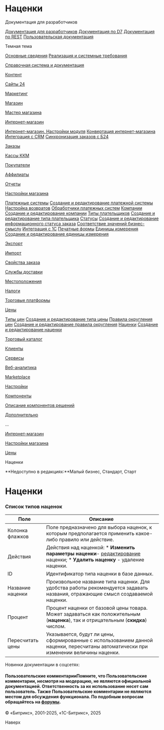 # Наценки

Документация для разработчиков

[Документация для разработчиков](https://dev.1c-bitrix.ru/api_help/)
[Документация по D7](https://dev.1c-bitrix.ru/api_d7/)
[Документация по REST](https://dev.1c-bitrix.ru/rest_help/)
[Пользовательская документация](https://dev.1c-bitrix.ru/user_help/)

Темная тема

[Основные сведения](/user_help/index.php)
[Реализация и системные требования](/user_help/reqintro.php)

[Справочная система и документация](/user_help/help/index.php)

[Контент](/user_help/content/index.php)

[Сайты 24](/user_help/sites24/index.php)

[Маркетинг](/user_help/marketing/index.php)

[Магазин](/user_help/store/index.php)

[Мастер магазина](/user_help/store/storeassist.php)

[Интернет-магазин](/user_help/store/sale/index.php)

[Интернет-магазин. Настройки модуля](/user_help/store/sale/settings_sale.php)
[Конвертация интернет-магазина](/user_help/store/sale/sale_converter.php)
[Интеграция с CRM](/user_help/store/sale/sale_crm.php)
[Синхронизация заказов с Б24](/user_help/store/sale/sale_order_crm.php)

[Заказы](/user_help/store/sale/orders/index.php)

[Кассы ККМ](/user_help/store/sale/cashbox/index.php)

[Покупатели](/user_help/store/sale/user_accounts/index.php)

[Аффилиаты](/user_help/store/sale/affiliates/index.php)

[Отчеты](/user_help/store/sale/statistic/index.php)

[Настройки магазина](/user_help/store/sale/settings/index.php)

[Платежные системы](/user_help/store/sale/settings/sale_pay_system.php)
[Создание и редактирование платежной системы](/user_help/store/sale/settings/sale_pay_system_edit.php)
[Настройка возвратов](/user_help/store/sale/settings/sale_ps_handler_refund.php)
[Обработчики платежных систем](/user_help/store/sale/settings/sale_pay_system_file.php)
[Компании](/user_help/store/sale/settings/sale_company.php)
[Создание и редактирование компании](/user_help/store/sale/settings/sale_company_edit.php)
[Типы плательщиков](/user_help/store/sale/settings/sale_person_type.php)
[Создание и редактирование типа плательщика](/user_help/store/sale/settings/sale_person_type_edit.php)
[Статусы](/user_help/store/sale/settings/sale_status.php)
[Создание и редактирование информационного статуса заказа](/user_help/store/sale/settings/sale_status_edit.php)
[Соответствие значений бизнес-смыслу](/user_help/store/sale/settings/sale_business_value.php)
[Интеграция с 1С](/user_help/store/sale/settings/1c_admin.php)
[Печатные формы](/user_help/store/sale/settings/print_form.php)
[Единицы измерения](/user_help/store/sale/settings/cat_measure_list.php)
[Создание и редактирование единицы измерения](/user_help/store/sale/settings/cat_measure_edit.php)

[Экспорт](/user_help/store/sale/settings/export/index.php)

[Импорт](/user_help/store/sale/settings/import/index.php)

[Свойства заказа](/user_help/store/sale/settings/order_props/index.php)

[Службы доставки](/user_help/store/sale/settings/delivery/index.php)

[Местоположения](/user_help/store/sale/settings/location2/index.php)

[Налоги](/user_help/store/sale/settings/tax/index.php)

[Торговые платформы](/user_help/store/sale/settings/trandingplatforms/index.php)

[Цены](/user_help/store/sale/settings/prices/index.php)

[Типы цен](/user_help/store/sale/settings/prices/cat_group_admin.php)
[Создание и редактирование типа цены](/user_help/store/sale/settings/prices/cat_group_edit.php)
[Правила округления цен](/user_help/store/sale/settings/prices/cat_round_list.php)
[Создание и редактирование правила округления](/user_help/store/sale/settings/prices/cat_round_edit.php)
[Наценки](/user_help/store/sale/settings/prices/cat_extra.php)
[Создание и редактирование наценки](/user_help/store/sale/settings/prices/cat_extra_edit.php)

[Торговый каталог](/user_help/store/catalog/index.php)

[Клиенты](/user_help/clients/index.php)

[Сервисы](/user_help/service/index.php)

[Веб-аналитика](/user_help/statistic/index.php)

[Marketplace](/user_help/marketplace/index.php)

[Настройки](/user_help/settings/index.php)

[Компоненты](/user_help/components/index.php)

[Описание компонентов решений](/user_help/description_decisions/index.php)

[Дополнительно](/user_help/additional/index.php)

...

[Интернет-магазин](/user_help/store/sale/index.php)

[Настройки магазина](/user_help/store/sale/settings/index.php)

[Цены](/user_help/store/sale/settings/prices/index.php)

Наценки

**Недоступно в редакциях:**Малый бизнес, Стандарт, Старт

# Наценки

### Список типов наценок

| Поле | Описание |
| --- | --- |
| Колонка флажков | Поле предназначено для выбора наценок, к которым предполагается применить какое-либо правило или действие. |
| Действия | Действия над наценкой:  * **Изменить параметры наценки**- [редактирование](/user_help/store/sale/settings/prices/cat_extra_edit.php) наценки; * **Удалить наценку** - удаление наценки. |
| ID | Идентификатор типа наценки в базе данных. |
| Название наценки | Произвольное название типа наценки. Для удобства работы рекомендуется задавать названия, отражающие смысл создаваемой наценки. |
| Процент | Процент наценки от базовой цены товара. Может задаваться как положительным (**наценка**), так и отрицательным (**скидка**) числом. |
| Пересчитать цены | Указывается, будут ли цены, сформированные с использованием данной наценки, пересчитаны автоматически при изменении величины наценки. |

Новинки документации в соцсетях:

#### Пользовательские комментарииПомните, что Пользовательские комментарии, несмотря на модерацию, не являются официальной документацией. Ответственность за их использование несет сам пользователь. Также Пользовательские комментарии не являются местом для обсуждения функционала. По подобным вопросам обращайтесь на [форумы](http://dev.1c-bitrix.ru/community/forums/group1/).

© «Битрикс», 2001-2025, «1С-Битрикс», 2025

Наверх